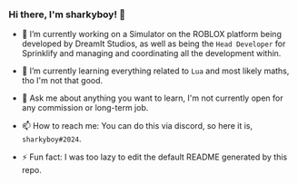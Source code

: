 ### Hi there, I'm sharkyboy! 👋

- 🔭 I’m currently working on a Simulator on the ROBLOX platform being developed by DreamIt Studios, as well as being the `Head Developer` for Sprinklify and managing and coordinating all the development within. 

- 🌱 I’m currently learning everything related to `Lua` and most likely maths, tho I'm not that good.

- 💬 Ask me about anything you want to learn, I'm not currently open for any commission or long-term job. 

- 📫 How to reach me: You can do this via discord, so here it is, `sharkyboy#2024`.

- ⚡ Fun fact: I was too lazy to edit the default README generated by this repo.